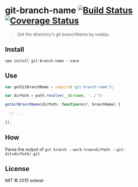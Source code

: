 # git-branch-name [![Build Status](https://travis-ci.org/imsobear/git-branch-name.svg?branch=master)](https://travis-ci.org/imsobear/git-branch-name) [![Coverage Status](https://coveralls.io/repos/imsobear/git-branch-name/badge.svg?branch=master)](https://coveralls.io/r/imsobear/git-branch-name?branch=master)

> Get the directory's git branchName by nodejs.

## Install

```
npm install git-branch-name --save
```

## Use

```javascript
var getGitBranchName = require('git-branch-name');

var dirPath = path.resolve(__dirname, '../');

getGitBranchName(dirPath, function(err, branchName) {
  
  // ...

});
```

## How

Parse the output of `git branch --work-tree=dirPath --git-dit=dirPath/.git`

## License

MIT &copy; 2015 sobear
